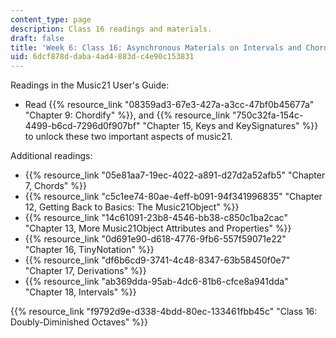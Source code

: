 ```yaml
---
content_type: page
description: Class 16 readings and materials.
draft: false
title: 'Week 6: Class 16: Asynchronous Materials on Intervals and Chords'
uid: 6dcf878d-daba-4ad4-883d-c4e90c153831
---
```

Readings in the Music21 User's Guide: 

- Read {{% resource_link "08359ad3-67e3-427a-a3cc-47bf0b45677a" "Chapter 9: Chordify" %}}, and {{% resource_link "750c32fa-154c-4499-b6cd-7296d0f907bf" "Chapter 15, Keys and KeySignatures" %}} to unlock these two important aspects of music21.

Additional readings:

- {{% resource_link "05e81aa7-19ec-4022-a891-d27d2a52afb5" "Chapter 7, Chords" %}}
- {{% resource_link "c5c1ee74-80ae-4eff-b091-94f341996835" "Chapter 12, Getting Back to Basics: The Music21Object" %}}
- {{% resource_link "14c61091-23b8-4546-bb38-c850c1ba2cac" "Chapter 13, More Music21Object Attributes and Properties" %}}
- {{% resource_link "0d691e90-d618-4776-9fb6-557f59071e22" "Chapter 16, TinyNotation" %}}
- {{% resource_link "df6b6cd9-3741-4c48-8347-63b58450f0e7" "Chapter 17, Derivations" %}}
- {{% resource_link "ab369dda-95ab-4dc6-81b6-cfce8a941dda" "Chapter 18, Intervals" %}}

{{% resource_link "f9792d9e-d338-4bdd-80ec-133461fbb45c" "Class 16: Doubly-Diminished Octaves" %}}